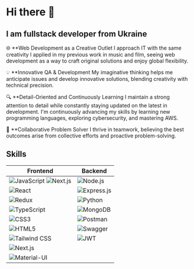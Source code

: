 # Hi there 👋

## I am fullstack developer from Ukraine

🌐 **Web Development as a Creative Outlet
I approach IT with the same creativity I applied in my previous work in music and film, seeing web development as a way to craft original solutions and enjoy global flexibility.

💡 **Innovative QA & Development
My imaginative thinking helps me anticipate issues and develop innovative solutions, blending creativity with technical precision.

🔍 **Detail-Oriented and Continuously Learning
I maintain a strong attention to detail while constantly staying updated on the latest in development. I'm continuously advancing my skills by learning new programming languages, exploring cybersecurity, and mastering AWS.

🤝 **Collaborative Problem Solver
I thrive in teamwork, believing the best outcomes arise from collective efforts and proactive problem-solving.

## Skills

| **Frontend**                                                                                                   | **Backend**                                                                                           |
|---------------------------------------------------------------------------------------------------------------|-------------------------------------------------------------------------------------------------------|
| ![JavaScript](https://img.shields.io/badge/JavaScript-F7DF1C?style=for-the-badge&logo=javascript&logoColor=white) ![Next.js](https://img.shields.io/badge/Next.js-000000?style=for-the-badge&logo=next.js&logoColor=white)      | ![Node.js](https://img.shields.io/badge/Node.js-339933?style=for-the-badge&logo=node.js&logoColor=white) |
| ![React](https://img.shields.io/badge/React-61DAFB?style=for-the-badge&logo=react&logoColor=black)             | ![Express.js](https://img.shields.io/badge/Express.js-000000?style=for-the-badge&logo=express&logoColor=white) |
| ![Redux](https://img.shields.io/badge/Redux-764ABC?style=for-the-badge&logo=redux&logoColor=white)             | ![Python](https://img.shields.io/badge/Python-3776AB?style=for-the-badge&logo=python&logoColor=white)   |
| ![TypeScript](https://img.shields.io/badge/TypeScript-3178C6?style=for-the-badge&logo=typescript&logoColor=white) | ![MongoDB](https://img.shields.io/badge/MongoDB-47A248?style=for-the-badge&logo=mongodb&logoColor=white) |
| ![CSS3](https://img.shields.io/badge/CSS3-1572B6?style=for-the-badge&logo=css3&logoColor=white)               | ![Postman](https://img.shields.io/badge/Postman-FBAF00?style=for-the-badge&logo=postman&logoColor=white) |
| ![HTML5](https://img.shields.io/badge/HTML5-E34F26?style=for-the-badge&logo=html5&logoColor=white)            | ![Swagger](https://img.shields.io/badge/Swagger-85EA2D?style=for-the-badge&logo=swagger&logoColor=black) |
| ![Tailwind CSS](https://img.shields.io/badge/Tailwind%20CSS-38B2AC?style=for-the-badge&logo=tailwind-css&logoColor=white) | ![JWT](https://img.shields.io/badge/JWT-000000?style=for-the-badge&logo=json-web-tokens&logoColor=white) |
| ![Next.js](https://img.shields.io/badge/Next.js-000000?style=for-the-badge&logo=next.js&logoColor=white)        |                                                                                                       |
| ![Material-UI](https://img.shields.io/badge/Material--UI-0081CB?style=for-the-badge&logo=mui&logoColor=white)  |                                                                                                       |



<!--
**DaryPet/DaryPet** is a ✨ _special_ ✨ repository because its `README.md` (this file) appears on your GitHub profile.

Here are some ideas to get you started:

- 🔭 I’m currently working on ...
- 🌱 I’m currently learning ...
- 👯 I’m looking to collaborate on ...
- 🤔 I’m looking for help with ...
- 💬 Ask me about ...
- 📫 How to reach me: ...
- 😄 Pronouns: ...
- ⚡ Fun fact: ...
-->
